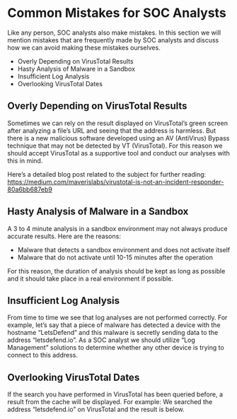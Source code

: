 # Common Mistakes for SOC Analysts

Like any person, SOC analysts also make mistakes. In this section we will mention mistakes that are frequently made by SOC analysts and discuss how we can avoid making these mistakes ourselves.

* Overly Depending on VirusTotal Results
* Hasty Analysis of Malware in a Sandbox
* Insufficient Log Analysis
* Overlooking VirusTotal Dates

## Overly Depending on VirusTotal Results

Sometimes we can rely on the result displayed on VirusTotal’s green screen after analyzing a file’s URL and seeing that the address is harmless. But there is a new malicious software developed using an AV (AntiVirus) Bypass technique that may not be detected by VT (VirusTotal). For this reason we should accept VirusTotal as a supportive tool and conduct our analyses with this in mind.

Here’s a detailed blog post related to the subject for further reading: https://medium.com/maverislabs/virustotal-is-not-an-incident-responder-80a6bb687eb9

## Hasty Analysis of Malware in a Sandbox

A 3 to 4 minute analysis in a sandbox environment may not always produce accurate results. Here are the reasons:

* Malware that detects a sandbox environment and does not activate itself
* Malware that do not activate until 10-15 minutes after the operation

For this reason, the duration of analysis should be kept as long as possible and it should take place in a real environment if possible.

## Insufficient Log Analysis

From time to time we see that log analyses are not performed correctly. For example, let’s say that a piece of malware has detected a device with the hostname “LetsDefend” and this malware is secretly sending data to the address “letsdefend.io”. As a SOC analyst we should utilize “Log Management” solutions to determine whether any other device is trying to connect to this address.

## Overlooking VirusTotal Dates

If the search you have performed in VirusTotal has been queried before, a result from the cache will be displayed. For example: We searched the address “letsdefend.io” on VirusTotal and the result is below.

